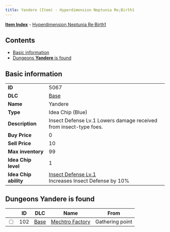 ```yaml
---
title: Yandere (Item) - Hyperdimension Neptunia Re;Birth1
---
```


[**Item Index**](/neptunia/rb1/item/index.html) - [Hyperdimension Neptunia Re;Birth1](/neptunia/rb1)

## Contents

- [Basic information](#basic-information)
- [Dungeons **Yandere** is found](#dungeons-yandere-is-found)

## Basic information

|   |   |
| -- | -- |
| **ID** | 5067 |
| **DLC** | [Base](/neptunia/rb1/dlc/1-base.html) |
| **Name** | Yandere |
| **Type** | Idea Chip (Blue) |
| **Description** | Insect Defense Lv.1 Lowers damage received from insect-type foes. |
| **Buy Price** | 0 |
| **Sell Price** | 10 |
| **Max inventory** | 99 |
| **Idea Chip level** | 1 |
| **Idea Chip ability** | [Insect Defense Lv.1](/neptunia/rb1/avatar/1-9566-insect-defense-lv-1.html)<br />Increases Insect Defense by 10% |


## Dungeons **Yandere** is found

|    | ID | DLC | Name | From |
| -- | -- | --- | ---- | ---- |
| <input type="checkbox" id="rb1-dungeon-1-102" class="trackbox" /> | 102 | [Base](/neptunia/rb1/dlc/1-base.html) | [Mechtro Factory](/neptunia/rb1/dungeon/1-102-mechtro-factory.html) | Gathering point |
